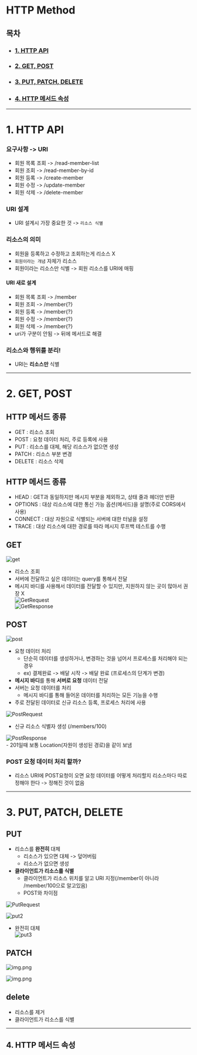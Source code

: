 # HTTP Method

## 목차

- ### [1. HTTP API](#1.-HTTP-API)

- ### [2. GET, POST](#2.-GET,-POST)

- ### [3. PUT, PATCH, DELETE](#3.-PUT,-PATCH,-DELETE)

- ### [4. HTTP 메서드 속성](#4.-HTTP-메서드-속성)

---

# 1. HTTP API

### 요구사항 -> URI
- 회원 목록 조회 -> /read-member-list
- 회원 조회 -> /read-member-by-id
- 회원 등록 -> /create-member
- 회원 수정 -> /update-member
- 회원 삭제 -> /delete-member

### URI 설계
- URI 설계시 가장 중요한 것 -> `리소스 식별`

### 리소스의 의미
 - 회원을 등록하고 수정하고 조회하는게 리소스 X
 - `회원이라는 개념` 자체가 리소스
 - 회원이라는 리소스만 식별 -> 회원 리소스를 URI에 매핑

#### URI 새로 설계 
 - 회원 목록 조회 -> /member
 - 회원 조회 -> /member{?}
 - 회원 등록 -> /member{?}
 - 회원 수정 -> /member{?}
 - 회원 삭제 -> /member{?}
 - uri가 구분이 안됨 -> 뒤에 메서드로 해결

### 리소스와 행위를 분리!
- URI는 **리소스만** 식별

---

# 2. GET, POST

## HTTP 메서드 종류
- GET : 리소스 조회
- POST : 요청 데이터 처리, 주로 등록에 사용
- PUT : 리소스를 대체, 해당 리소스가 없으면 생성
- PATCH : 리소스 부분 변경
- DELETE : 리소스 삭제

## HTTP 메서드 종류
- HEAD : GET과 동일하지만 메시지 부분을 제외하고, 상태 줄과 헤더만 반환
- OPTIONS : 대상 리소스에 대한 통신 가능 옵션(메서드)을 설명(주로 CORS에서 사용)
- CONNECT : 대상 자원으로 식별되는 서버에 대한 터널을 설정
- TRACE : 대상 리소스에 대한 경로를 따라 메시지 루프백 테스트를 수행

## GET  
![get](./images/get.png)
- 리소스 조회
- 서버에 전달하고 싶은 데이터는 query를 통해서 전달
- 메시지 바디를 사용해서 데이터를 전달할 수 있지만, 지원하지 않는 곳이 많아서 권장 X  
![GetRequest](./images/get2.png)    
![GetResponse](./images/get3.png)    

## POST  
![post](./images/post.png)
- 요청 데이터 처리
  - 단순히 데이터를 생성하거나, 변경하는 것을 넘어서 프로세스를 처리해야 되는 경우
  - ex) 결제완료 -> 배달 시작 -> 배달 완료 (프로세스의 단계가 변경)
- **메시지 바디**를 통해 **서버로 요청** 데이터 전달
- 서버는 요청 데이터를 처리
  - 메시지 바디를 통해 들어온 데이터를 처리하는 모든 기능을 수행
- 주로 전달된 데이터로 신규 리소스 등록, 프로세스 처리에 사용  

![PostRequest](./images/post2.png)  
- 신규 리소스 식별자 생성 (/members/100)  

![PostResponse](./images/post3.png)  
    - 201일때 보통 Location(자원이 생성된 경로)을 같이 보냄 

### POST 요청 데이터 처리 할까?
- 리소스 URI에 POST요청이 오면 요청 데이터를 어떻게 처리할지 리소스마다 따로 정해야 한다 -> 정해진 것이 없음


___

# 3. PUT, PATCH, DELETE  

## PUT
- 리소스를 **완전히** 대체
  - 리소스가 있으면 대체 -> 덮어버림
  - 리소스가 없으면 생성
- **클라이언트가 리소스를 식별**
  - 클라이언트가 리소스 위치를 알고 URI 지정(/member이 아니라 /member/100으로 알고있음)
  - POST와 차이점  

![PutRequest](./images/put.png)

![put2](images/put2.png)  
- 완전히 대체   
![put3](images/put3.png)

## PATCH  
![img.png](images/patch.png)

![img.png](images/patch2.png)


## delete
- 리소스를 제거
- 클라이언트가 리소스를 식별

---

## 4. HTTP 메서드 속성
